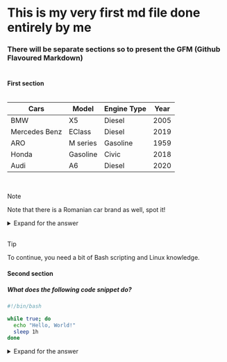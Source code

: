 <!-- This is my very first md file -->

# This is my very first md file done entirely by me<br>

### There will be separate sections so to present the GFM (Github Flavoured Markdown)<br><br>

#### First section<br><br>

| Cars | Model | Engine Type | Year |
| ---- | ----- | ------ | ---- |
| BMW | X5 | Diesel | 2005 |
| Mercedes Benz | EClass | Diesel | 2019 |
| ARO | M series | Gasoline | 1959 |
| Honda | Gasoline | Civic | 2018 |
| Audi | A6 | Diesel | 2020 |

<br>

> [!NOTE]
> Note that there is a Romanian car brand as well, spot it!

<details>
<summary> Expand for the answer </summary>

#### Answer:
> ARO stands for *Auto România* and is a Romanian car brand from 1957.
</details>

<br>

> [!TIP]
> To continue, you need a bit of Bash scripting and Linux knowledge.

#### Second section

##### What does the following code snippet do?

```Bash
#!/bin/bash

while true; do
  echo "Hello, World!"
  sleep 1h
done
```

<details>
<summary> Expand for the answer </summary>

#### Answer:
> It prints the message between double quotes every hour until it is stopped.
</details>



